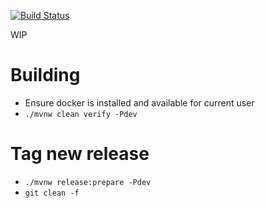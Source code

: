 [![Build Status](https://travis-ci.com/isopov/mongo-plan-checker.svg?branch=master)](https://travis-ci.com/isopov/mongo-plan-checker)

WIP
# Building
* Ensure docker is installed and available for current user
* `./mvnw clean verify -Pdev`
# Tag new release
* `./mvnw release:prepare -Pdev`
* `git clean -f`